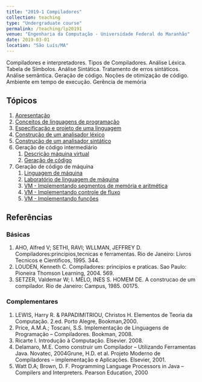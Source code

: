 ```yaml
---
title: "2019-1 Compiladores"
collection: teaching
type: "Undergraduate course"
permalink: /teaching/lp20191
venue: "Engenharia da Computação - Universidade Federal do Maranhão"
date: 2019-03-01
location: "São Luís/MA"
---
```



Compiladores e interpretadores. Tipos de Compiladores. Análise Léxica. Tabela de Símbolos. Análise Sintática. Tratamento de erros sintáticos. Análise semântica. Geração de código. Noções de otimização de código. Ambiente em tempo de execução. Gerência de memória

## Tópicos

1. [Apresentação](https://profsergiocosta.github.io/slides/cp/compiladores_apresentacao.pdf)
2. [Conceitos de linguagens de programação]()
3. [Especificação e projeto de uma linguagem](https://profsergiocosta.github.io/slides/cp/lexico_sintatico.pdf)
4. [Construção de um analisador léxico](https://profsergiocosta.github.io/slides/cp/lexico_sintatico.pdf)
5. [Construção de um analisador sintático](https://profsergiocosta.github.io/slides/cp/lexico_sintatico.pdf)
7. Geração de código intermediário
    1. [Descrição máquina virtual](https://profsergiocosta.github.io/slides/cp/vm_descricao.pdf)
    2. [Geração de código](https://profsergiocosta.github.io/slides/cp/geracao_codigo.pdf)
8. Geração de código de máquina
    1. [Linguagem de máquina](https://profsergiocosta.github.io/slides/cp/linguagem_maquina.pdf)
    2. [Laboratório de linguagem de máquina](https://profsergiocosta.github.io/slides/cp/linguagem_maquina_laboratorio.pdf)
    3. [VM - Implementando segmentos de memória e aritmética](https://profsergiocosta.github.io/slides/cp/mv_implemetacao_segmentos_aritmetica.pdf)
    4. [VM - Implementando controle de fluxo](https://profsergiocosta.github.io/slides/cp/mv_implementacao_controle.pdf)
    5. [VM - Implementando funções](https://profsergiocosta.github.io/slides/cp/mv_implementacao_funcao.pdf)


## Referências

### Básicas

1. AHO, Alfred V; SETHI, RAVI; WLLMAN, JEFFREY
D. Compiladores:principios,tecnicas e ferramentas. Rio de Janeiro: Livros Tecnicos
e Cientificos, 1995. 344.
2. LOUDEN, Kenneth C. Compiladores: principios e praticas. Sao Paulo: Pioneira
Thomson Learning, 2004. 569.
3. SETZER, Valdemar W; I. MELO, INES S. HOMEM DE. A construcao de um
compilador. Rio de Janeiro: Campus, 1985. 00175.

### Complementares

1. LEWIS, Harry R. & PAPADIMITRIOU, Christos H. Elementos de Teoria da
Computação. 2.ed. Porto Alegre, Bookman,2000.
2. Price, A.M.A.; Toscani, S.S. Implementação de Linguagens de Programação –
Compiladores. Bookman, 2008.
3. Ricarte I. Introdução à Computação. Elsevier. 2008.
4. Delamaro, M.E. Como construir um Compilador – Utilizando Ferramentas Java.
Novatec, 2004Grune, H.D. et al. Projeto Moderno de Compiladores – implementação e
Aplicações. Elsevier, 2001.
5. Watt D.A; Brown, D. F. Programming Language Processors in Java – Compilers
and Interpreters. Pearson Education, 2000


